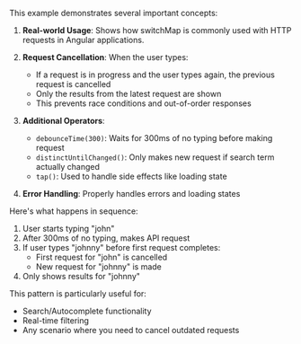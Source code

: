This example demonstrates several important concepts:

1. **Real-world Usage**: Shows how switchMap is commonly used with HTTP requests in Angular applications.

2. **Request Cancellation**: When the user types:
   - If a request is in progress and the user types again, the previous request is cancelled
   - Only the results from the latest request are shown
   - This prevents race conditions and out-of-order responses

3. **Additional Operators**:
   - `debounceTime(300)`: Waits for 300ms of no typing before making request
   - `distinctUntilChanged()`: Only makes new request if search term actually changed
   - `tap()`: Used to handle side effects like loading state

4. **Error Handling**: Properly handles errors and loading states

Here's what happens in sequence:
1. User starts typing "john"
2. After 300ms of no typing, makes API request
3. If user types "johnny" before first request completes:
   - First request for "john" is cancelled
   - New request for "johnny" is made
4. Only shows results for "johnny"

This pattern is particularly useful for:
- Search/Autocomplete functionality
- Real-time filtering
- Any scenario where you need to cancel outdated requests

